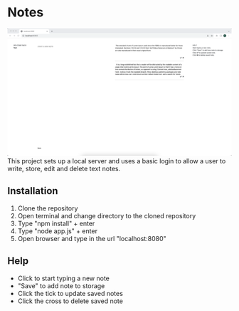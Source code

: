 # Notes
<img src="public/assets/Demo.png">
This project sets up a local server and uses a basic login to allow a user to write, store, edit and delete text notes.

## Installation
1. Clone the repository
2. Open terminal and change directory to the cloned repository
3. Type "npm install" + enter
4. Type "node app.js" + enter
5. Open browser and type in the url "localhost:8080"

## Help
- Click to start typing a new note
- "Save" to add note to storage
- Click the tick to update saved notes
- Click the cross to delete saved note
